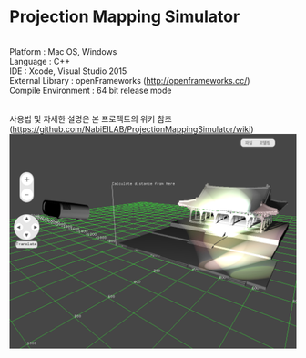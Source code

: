 # Projection Mapping Simulator

<br>Platform : Mac OS, Windows
<br>Language : C++
<br>IDE : Xcode, Visual Studio 2015
<br>External Library : openFrameworks (http://openframeworks.cc/)
<br>Compile Environment : 64 bit release mode

<br>사용법 및 자세한 설명은 본 프로젝트의 위키 참조 (https://github.com/NabiEILAB/ProjectionMappingSimulator/wiki)
<br><img src="wiki/home/homeScreenshot1.png"></img></br>
